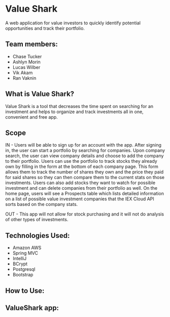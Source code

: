 # Value Shark
A web application for value investors to quickly identify potential opportunities and track their portfolio.

## Team members:
* Chase Tucker
* Ashlyn Morin
* Lucas Wilber
* Vik Akam
* Ran Vaknin


## What is Value Shark?
Value Shark is a tool that decreases the time spent on searching for an investment and helps to organize and track investments all in one, convenient and free app.

## Scope
IN - Users will be able to sign up for an account with the app. After signing in, the user can start a portfolio by searching for companies. Upon company search, the user can view company details and choose to add the company to their portfolio. 
Users can use the portfolio to track stocks they already own by filling in the form at the bottom of each company page. This form allows them to track the number of shares they own and the price they paid for said shares so they can then compare them to the current stats on those investments. Users can also add stocks they want to watch for possible investment and can delete companies from their portfolio as well. 
On the home page, users will see a Prospects table which lists detailed information on a list of possible value investment companies that the IEX Cloud API sorts based on the company stats.

OUT - This app will not allow for stock purchasing and it will not do analysis of other types of investments. 

## Technologies Used:
* Amazon AWS
* Spring MVC
* IntelliJ
* BCrypt
* Postgresql
* Bootstrap

## How to Use:



## ValueShark app:



